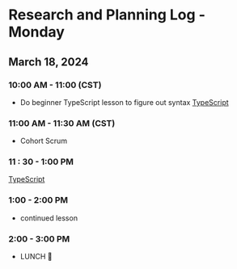 # Research and Planning Log - Monday

## March 18, 2024

### 10:00 AM - 11:00 (CST)

- Do  beginner TypeScript lesson to figure out syntax
[TypeScript](https://www.codecademy.com/courses/learn-typescript/lessons/introduction-to-typescript/exercises/type-shapes)

### 11:00 AM - 11:30 AM (CST)

- Cohort Scrum

### 11 : 30 - 1:00 PM

[TypeScript](https://www.codecademy.com/courses/learn-typescript/lessons/introduction-to-typescript/exercises/type-shapes)

### 1:00 - 2:00 PM

- continued lesson

### 2:00 - 3:00 PM

- LUNCH 🍔
